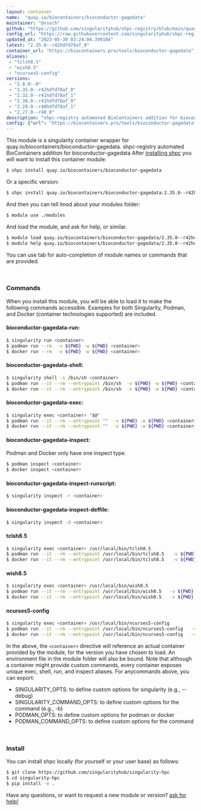 ```yaml
---
layout: container
name:  "quay.io/biocontainers/bioconductor-gagedata"
maintainer: "@vsoch"
github: "https://github.com/singularityhub/shpc-registry/blob/main/quay.io/biocontainers/bioconductor-gagedata/container.yaml"
config_url: "https://raw.githubusercontent.com/singularityhub/shpc-registry/main/quay.io/biocontainers/bioconductor-gagedata/container.yaml"
updated_at: "2023-05-30 03:24:04.399184"
latest: "2.35.0--r42hdfd78af_0"
container_url: "https://biocontainers.pro/tools/bioconductor-gagedata"
aliases:
 - "tclsh8.5"
 - "wish8.5"
 - "ncurses5-config"
versions:
 - "2.8.0--0"
 - "2.35.0--r42hdfd78af_0"
 - "2.32.0--r41hdfd78af_1"
 - "2.30.0--r41hdfd78af_0"
 - "2.28.0--r40hdfd78af_1"
 - "2.27.0--r40_0"
description: "shpc-registry automated BioContainers addition for bioconductor-gagedata"
config: {"url": "https://biocontainers.pro/tools/bioconductor-gagedata", "maintainer": "@vsoch", "description": "shpc-registry automated BioContainers addition for bioconductor-gagedata", "latest": {"2.35.0--r42hdfd78af_0": "sha256:308f061585483671949736e9fccfc24857f9e1a744657e3911db504ee9b6de3e"}, "tags": {"2.8.0--0": "sha256:6e15c94d5329670cf4676464a4cf33b50ce04df9536e60a1c6cc1dc28e5a7f0d", "2.35.0--r42hdfd78af_0": "sha256:308f061585483671949736e9fccfc24857f9e1a744657e3911db504ee9b6de3e", "2.32.0--r41hdfd78af_1": "sha256:f1c8463b7a3c1fe51a18ad8441fc59a10d812660b4b94421d8b9220f6ed24eae", "2.30.0--r41hdfd78af_0": "sha256:5f4cef48ea8184e2d4c08c8b5a87f863190d65bbd378e46afe408e8c330df9b1", "2.28.0--r40hdfd78af_1": "sha256:914993679a01b14a4150698872b5a6bf8dfedf7f4a29380b9dc4a1531acfb8fb", "2.27.0--r40_0": "sha256:339b43010905a63c8a9f4a8d64d8f41bc50d4ac0daa9951db7293941ef8840a9"}, "docker": "quay.io/biocontainers/bioconductor-gagedata", "aliases": {"tclsh8.5": "/usr/local/bin/tclsh8.5", "wish8.5": "/usr/local/bin/wish8.5", "ncurses5-config": "/usr/local/bin/ncurses5-config"}}
---
```


This module is a singularity container wrapper for quay.io/biocontainers/bioconductor-gagedata.
shpc-registry automated BioContainers addition for bioconductor-gagedata
After [installing shpc](#install) you will want to install this container module:


```bash
$ shpc install quay.io/biocontainers/bioconductor-gagedata
```

Or a specific version:

```bash
$ shpc install quay.io/biocontainers/bioconductor-gagedata:2.35.0--r42hdfd78af_0
```

And then you can tell lmod about your modules folder:

```bash
$ module use ./modules
```

And load the module, and ask for help, or similar.

```bash
$ module load quay.io/biocontainers/bioconductor-gagedata/2.35.0--r42hdfd78af_0
$ module help quay.io/biocontainers/bioconductor-gagedata/2.35.0--r42hdfd78af_0
```

You can use tab for auto-completion of module names or commands that are provided.

<br>

### Commands

When you install this module, you will be able to load it to make the following commands accessible.
Examples for both Singularity, Podman, and Docker (container technologies supported) are included.

#### bioconductor-gagedata-run:

```bash
$ singularity run <container>
$ podman run --rm  -v ${PWD} -w ${PWD} <container>
$ docker run --rm  -v ${PWD} -w ${PWD} <container>
```

#### bioconductor-gagedata-shell:

```bash
$ singularity shell -s /bin/sh <container>
$ podman run --it --rm --entrypoint /bin/sh  -v ${PWD} -w ${PWD} <container>
$ docker run --it --rm --entrypoint /bin/sh  -v ${PWD} -w ${PWD} <container>
```

#### bioconductor-gagedata-exec:

```bash
$ singularity exec <container> "$@"
$ podman run --it --rm --entrypoint ""  -v ${PWD} -w ${PWD} <container> "$@"
$ docker run --it --rm --entrypoint ""  -v ${PWD} -w ${PWD} <container> "$@"
```

#### bioconductor-gagedata-inspect:

Podman and Docker only have one inspect type.

```bash
$ podman inspect <container>
$ docker inspect <container>
```

#### bioconductor-gagedata-inspect-runscript:

```bash
$ singularity inspect -r <container>
```

#### bioconductor-gagedata-inspect-deffile:

```bash
$ singularity inspect -d <container>
```


#### tclsh8.5

```bash
$ singularity exec <container> /usr/local/bin/tclsh8.5
$ podman run --it --rm --entrypoint /usr/local/bin/tclsh8.5   -v ${PWD} -w ${PWD} <container> -c " $@"
$ docker run --it --rm --entrypoint /usr/local/bin/tclsh8.5   -v ${PWD} -w ${PWD} <container> -c " $@"
```


#### wish8.5

```bash
$ singularity exec <container> /usr/local/bin/wish8.5
$ podman run --it --rm --entrypoint /usr/local/bin/wish8.5   -v ${PWD} -w ${PWD} <container> -c " $@"
$ docker run --it --rm --entrypoint /usr/local/bin/wish8.5   -v ${PWD} -w ${PWD} <container> -c " $@"
```


#### ncurses5-config

```bash
$ singularity exec <container> /usr/local/bin/ncurses5-config
$ podman run --it --rm --entrypoint /usr/local/bin/ncurses5-config   -v ${PWD} -w ${PWD} <container> -c " $@"
$ docker run --it --rm --entrypoint /usr/local/bin/ncurses5-config   -v ${PWD} -w ${PWD} <container> -c " $@"
```



In the above, the `<container>` directive will reference an actual container provided
by the module, for the version you have chosen to load. An environment file in the
module folder will also be bound. Note that although a container
might provide custom commands, every container exposes unique exec, shell, run, and
inspect aliases. For anycommands above, you can export:

 - SINGULARITY_OPTS: to define custom options for singularity (e.g., --debug)
 - SINGULARITY_COMMAND_OPTS: to define custom options for the command (e.g., -b)
 - PODMAN_OPTS: to define custom options for podman or docker
 - PODMAN_COMMAND_OPTS: to define custom options for the command

<br>

### Install

You can install shpc locally (for yourself or your user base) as follows:

```bash
$ git clone https://github.com/singularityhub/singularity-hpc
$ cd singularity-hpc
$ pip install -e .
```

Have any questions, or want to request a new module or version? [ask for help!](https://github.com/singularityhub/singularity-hpc/issues)
